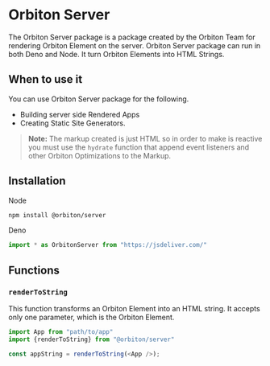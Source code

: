 # Orbiton Server

The Orbiton Server package is a package created by the Orbiton Team for rendering Orbiton Element on the server. Orbiton Server package can run in both Deno and Node. It turn Orbiton Elements into HTML Strings.

## When to use it

You can use Orbiton Server package for the following.

- Building server side Rendered Apps
- Creating Static Site Generators.

> __Note:__ The markup created is just HTML so in order to make is reactive you must use the `hydrate` function that append event listeners and other Orbiton Optimizations to the Markup.

## Installation

Node

```sh
npm install @orbiton/server
```

Deno

```js
import * as OrbitonServer from "https://jsdeliver.com/"
```

## Functions

### `renderToString`

This function transforms an Orbiton Element into an HTML string. It accepts only one parameter, which is the Orbiton Element.

```js
import App from "path/to/app"
import {renderToString} from "@orbiton/server"

const appString = renderToString(<App />);

```
